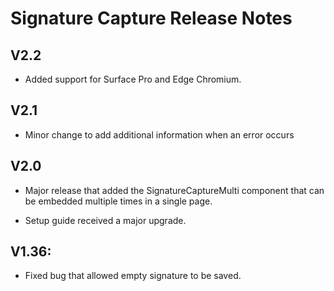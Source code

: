 # Signature Capture Release Notes
 
## V2.2

- Added support for Surface Pro and Edge Chromium.

## V2.1

- Minor change to add additional information when an error occurs

## V2.0 

- Major release that added the SignatureCaptureMulti component that can be embedded multiple
times in a single page. 

- Setup guide received a major upgrade.

## V1.36:

- Fixed bug that allowed empty signature to be saved.
